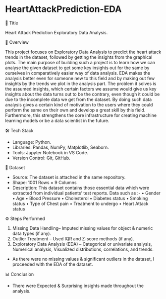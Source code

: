# HeartAttackPrediction-EDA

🚀 Title

Heart Attack Prediction Exploratory Data Analysis.


📌 Overview

This project focuses on Exploratory Data Analysis to predict the heart attack trends in the dataset, followed by getting the insights from the graphical plots.
The main purpose of building such a project is to learn how we can analyse the given dataset to get some key insights out for the same by ourselves in comparatively easier way of data analysis. EDA makes the analysis better even for someone new to this field and by making out few insights by the trends we plot in the analysis part.
The problem it solves is the assumed insights, which certain factors we assume would give us key insights about the data turns out to be the contrary, even though it could be due to the incomplete data we get from the dataset. 
By doing such data analysis gives a certain kind of motivation to the users where they could perform the same on their own and develop a great skill by this field. Furthermore, this strengthens the core infrastructure for creating machine learning models or be a data scientist in the future.


🛠 Tech Stack

- Language: Python.
- Libraries: Pandas, NumPy, Matplotlib, Seaborn.
- Tools: Jupyter Notebook in VS Code.
- Version Control: Git, GitHub.


📂 Dataset

- Source: The dataset is attached in the same repository.
- Shape: 1001 Rows × 9 Columns
- Description: This dataset contains those essential data which were extracted from individual patients’ test reports. 
Data such as :- 
•	Gender
•	Age
•	Blood Pressure 
•	Cholesterol
•	Diabetes status 
•	Smoking status 
•	Type of Chest pain 
•	Treatment to undergo 
•	Heart Attack status

⚙️ Steps Performed

1. Missing Data Handling– Imputed missing values for object & numeric data types (if any).
2. Outlier Treatment – Used IQR and Z-score methods (if any).
3. Exploratory Data Analysis (EDA) – Categorical or univariate analysis, Numerical analysis, Visualized distributions, correlations, and trends.

-	As there were no missing values & significant outliers in the dataset, I proceeded with the EDA of the dataset. 

📊 Conclusion

- There were Expected & Surprising insights made throughout the analysis.


